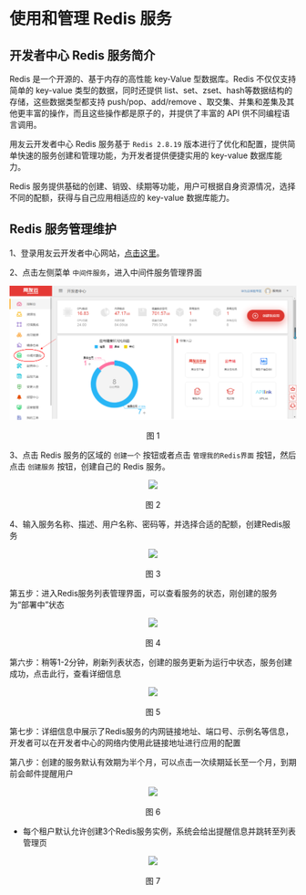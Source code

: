 # 使用和管理 Redis 服务

## 开发者中心 Redis 服务简介 

Redis 是一个开源的、基于内存的高性能 key-Value 型数据库。Redis 不仅仅支持简单的 key-value 类型的数据，同时还提供 list、set、zset、hash等数据结构的存储，这些数据类型都支持 push/pop、add/remove 、取交集、并集和差集及其他更丰富的操作，而且这些操作都是原子的，并提供了丰富的 API 供不同编程语言调用。

用友云开发者中心 Redis 服务基于 `Redis 2.8.19` 版本进行了优化和配置，提供简单快速的服务创建和管理功能，为开发者提供便捷实用的 key-value 数据库能力。

Redis 服务提供基础的创建、销毁、续期等功能，用户可根据自身资源情况，选择不同的配额，获得与自己应用相适应的 key-value 数据库能力。

## Redis 服务管理维护 

1、登录用友云开发者中心网站，[点击这里](https://developer.yonyoucloud.com)。

2、点击左侧菜单 `中间件服务`，进入中间件服务管理界面
<div align=center>
<img src="/articles/cloud/3-/images/middleware.png"/>
</div>
<p align="center">图 1</p>

3、点击 Redis 服务的区域的 `创建一个` 按钮或者点击 `管理我的Redis界面` 按钮，然后点击 `创建服务` 按钮，创建自己的 Redis 服务。
<div align=center>
<img src="/articles/cloud/3-/images/redis_1.png"/>
</div>
<p align="center">图 2</p>

4、输入服务名称、描述、用户名称、密码等，并选择合适的配额，创建Redis服务
<div align=center>
<img src="/articles/cloud/3-/images/redis_3.png"/>
</div>
<p align="center">图 3</p>

第五步：进入Redis服务列表管理界面，可以查看服务的状态，刚创建的服务为“部署中”状态
<div align=center>
<img src="/articles/cloud/3-/images/redis_4.png"/>
</div>
<p align="center">图 4</p>

第六步：稍等1-2分钟，刷新列表状态，创建的服务更新为运行中状态，服务创建成功，点击此行，查看详细信息
<div align=center>
<img src="/articles/cloud/3-/images/redis_5.png"/>
</div>
<p align="center">图 5</p>

第七步：详细信息中展示了Redis服务的内网链接地址、端口号、示例名等信息，开发者可以在开发者中心的网络内使用此链接地址进行应用的配置

第八步：创建的服务默认有效期为半个月，可以点击一次续期延长至一个月，到期前会邮件提醒用户
<div align=center>
<img src="/articles/cloud/3-/images/redis_6.png"/>
</div>
<p align="center">图 6</p>

* 每个租户默认允许创建3个Redis服务实例，系统会给出提醒信息并跳转至列表管理页
<div align=center>
<img src="/articles/cloud/3-/images/middleware_2.png"/>
</div>
<p align="center">图 7</p>